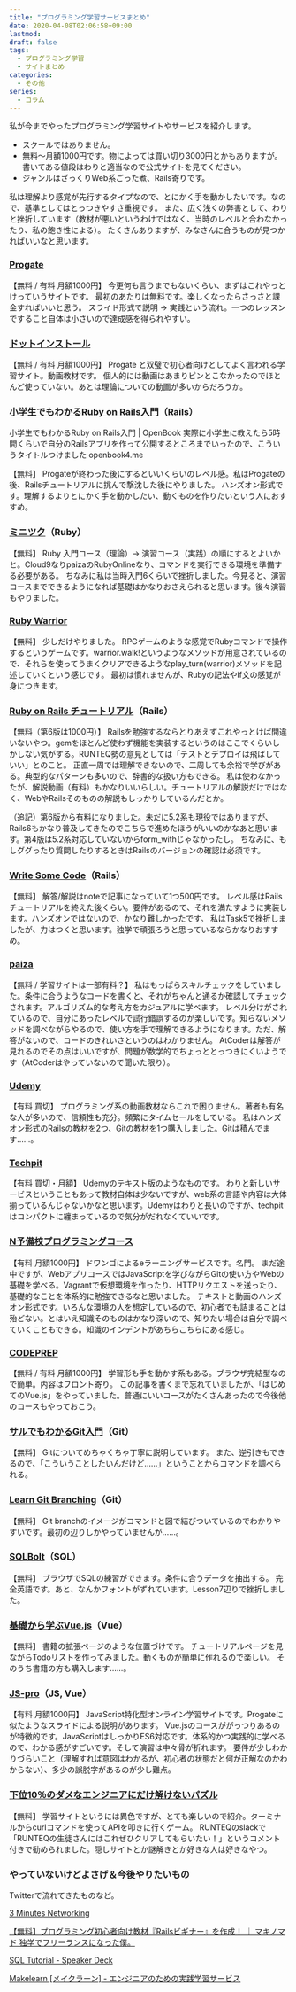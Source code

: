 ```yaml
---
title: "プログラミング学習サービスまとめ"
date: 2020-04-08T02:06:58+09:00
lastmod:
draft: false
tags:
  - プログラミング学習
  - サイトまとめ
categories:
  - その他
series:
  - コラム
---
```


私が今までやったプログラミング学習サイトやサービスを紹介します。

- スクールではありません。
- 無料〜月額1000円です。物によっては買い切り3000円とかもありますが。書いてある値段はわりと適当なので公式サイトを見てください。
- ジャンルはざっくりWeb系ごった煮、Rails寄りです。

私は理解より感覚が先行するタイプなので、とにかく手を動かしたいです。なので、基準としてはとっつきやすさ重視です。
また、広く浅くの弊害として、わりと挫折しています（教材が悪いというわけではなく、当時のレベルと合わなかったり、私の飽き性による）。
たくさんありますが、みなさんに合うものが見つかればいいなと思います。

### [Progate](https://prog-8.com/)

【無料 / 有料 月額1000円】
今更何も言うまでもないくらい、まずはこれやっとけっていうサイトです。
最初のあたりは無料です。楽しくなったらさっさと課金すればいいと思う。
スライド形式で説明 → 実践という流れ。一つのレッスンですること自体は小さいので達成感を得られやすい。

### [ドットインストール](https://dotinstall.com/)

【無料 / 有料 月額1000円】
Progate と双璧で初心者向けとしてよく言われる学習サイト。動画教材です。
個人的には動画はあまりピンとこなかったのでほとんど使っていない。あとは理論についての動画が多いからだろうか。

### [小学生でもわかるRuby on Rails入門](https://openbook4.me/projects/92/)（Rails）

小学生でもわかるRuby on Rails入門 | OpenBook 実際に小学生に教えたら5時間くらいで自分のRailsアプリを作って公開するところまでいったので、こういうタイトルつけました openbook4.me

【無料】
Progateが終わった後にするといいくらいのレベル感。私はProgateの後、Railsチュートリアルに挑んで撃沈した後にやりました。
ハンズオン形式です。理解するよりとにかく手を動かしたい、動くものを作りたいという人におすすめ。

### [ミニツク](http://www.minituku.net/)（Ruby）

【無料】
Ruby 入門コース（理論）→ 演習コース（実践）の順にするとよいかと。Cloud9なりpaizaのRubyOnlineなり、コマンドを実行できる環境を準備する必要がある。
ちなみに私は当時入門6くらいで挫折しました。今見ると、演習コースまでできるようになれば基礎はかなりおさえられると思います。後々演習もやりました。

### [Ruby Warrior](https://www.bloc.io/ruby-warrior#/)

【無料】
少しだけやりました。
RPGゲームのような感覚でRubyコマンドで操作するというゲームです。warrior.walk!というようなメソッドが用意されているので、それらを使ってうまくクリアできるようなplay_turn(warrior)メソッドを記述していくという感じです。
最初は慣れませんが、Rubyの記法やif文の感覚が身につきます。

### [Ruby on Rails チュートリアル](https://railstutorial.jp/)（Rails）

【無料（第6版は1000円）】
Railsを勉強するならとりあえずこれやっとけば間違いないやつ。gemをほとんど使わず機能を実装するというのはここでくらいしかしない気がする。RUNTEQ勢の意見としては「テストとデプロイは飛ばしていい」とのこと。
正直一周では理解できないので、二周しても余裕で学びがある。典型的なパターンも多いので、辞書的な扱い方もできる。
私は使わなかったが、解説動画（有料）もかなりいいらしい。チュートリアルの解説だけではなく、WebやRailsそのものの解説もしっかりしているんだとか。

（追記）第6版から有料になりました。未だに5.2系も現役ではありますが、Rails6もかなり普及してきたのでこちらで進めたほうがいいのかなあと思います。第4版は5.2系対応していないからform_withじゃなかったし。
ちなみに、もしググったり質問したりするときはRailsのバージョンの確認は必須です。

### [Write Some Code](https://github.com/writesomecode/ec_site)（Rails）

【無料】
解答/解説はnoteで記事になっていて1つ500円です。
レベル感はRailsチュートリアルを終えた後くらい。要件があるので、それを満たすように実装します。ハンズオンではないので、かなり難しかったです。
私はTask5で挫折しましたが、力はつくと思います。独学で頑張ろうと思っているならかなりおすすめ。

### [paiza](https://paiza.jp/)

【無料 / 学習サイトは一部有料？】
私はもっぱらスキルチェックをしていました。条件に合うようなコードを書くと、それがちゃんと通るか確認してチェックされます。アルゴリズム的な考え方をカジュアルに学べます。
レベル分けがされているので、自分にあったレベルで試行錯誤するのが楽しいです。知らないメソッドを調べながらやるので、使い方を手で理解できるようになります。ただ、解答がないので、コードのきれいさというのはわかりません。
AtCoderは解答が見れるのでその点はいいですが、問題が数学的でちょっととっつきにくいようです（AtCoderはやっていないので聞いた限り）。

### [Udemy](https://www.udemy.com/share/100F3uBEsScFxWQH4=/?xref=E0YTeF9QQXkDSWUuAAcqP1kSWSRM)

【有料 買切】
プログラミング系の動画教材ならこれで困りません。著者も有名な人が多いので、信頼性も充分。頻繁にタイムセールをしている。
私はハンズオン形式のRailsの教材を2つ、Gitの教材を1つ購入しました。Gitは積んでます……。

### [Techpit](https://www.techpit.jp/)

【有料 買切・月額】
Udemyのテキスト版のようなものです。
わりと新しいサービスということもあって教材自体は少ないですが、web系の言語や内容は大体揃っているんじゃないかなと思います。Udemyはわりと長いのですが、techpitはコンパクトに纏まっているので気分がだれなくていいです。

### [N予備校プログラミングコース](https://www.nnn.ed.nico/pages/programming/)

【有料 月額1000円】
ドワンゴによるeラーニングサービスです。名門。
まだ途中ですが、WebアプリコースではJavaScriptを学びながらGitの使い方やWebの基礎を学べる。Vagrantで仮想環境を作ったり、HTTPリクエストを送ったり、基礎的なことを体系的に勉強できるなと思いました。
テキストと動画のハンズオン形式です。いろんな環境の人を想定しているので、初心者でも詰まることは殆どない。とはいえ知識そのものはかなり深いので、知りたい場合は自分で調べていくこともできる。知識のインデントがあちらこちらにある感じ。

### [CODEPREP](https://codeprep.jp/)

【無料 / 有料 月額1000円】
学習形も手を動かす系もある。ブラウザ完結型なので簡単。内容はフロント寄り。
この記事を書くまで忘れていましたが、「はじめてのVue.js」をやっていました。普通にいいコースがたくさんあったので今後他のコースもやっておこう。

### [サルでもわかるGit入門](https://backlog.com/ja/git-tutorial/)（Git）

【無料】
Gitについてめちゃくちゃ丁寧に説明しています。
また、逆引きもできるので、「こういうことしたいんだけど……」ということからコマンドを調べられる。

### [Learn Git Branching](https://learngitbranching.js.org/?locale=ja)（Git）

【無料】
Git branchのイメージがコマンドと図で結びついているのでわかりやすいです。最初の辺りしかやっていませんが……。

### [SQLBolt](https://sqlbolt.com/)（SQL）

【無料】
ブラウザでSQLの練習ができます。条件に合うデータを抽出する。
完全英語です。あと、なんかフォントがずれています。Lesson7辺りで挫折しました。

### [基礎から学ぶVue.js](https://cr-vue.mio3io.com/)（Vue）

【無料】
書籍の拡張ページのような位置づけです。
チュートリアルページを見ながらTodoリストを作ってみました。動くものが簡単に作れるので楽しい。
そのうち書籍の方も購入します……。

### [JS-pro](https://js-pro.jp/)（JS, Vue）

【有料 月額1000円】
JavaScript特化型オンライン学習サイトです。Progateに似たようなスライドによる説明があります。
Vue.jsのコースががっつりあるのが特徴的です。JavaScriptはしっかりES6対応です。体系的かつ実践的に学べるので、わかる感がすごいです。そして演習は中々骨が折れます。
要件が少しわかりづらいこと（理解すれば意図はわかるが、初心者の状態だと何が正解なのかわからない）、多少の誤脱字があるのが少し難点。

### [下位10％のダメなエンジニアにだけ解けないパズル](https://www.jabba.cloud/20151130122814/)

【無料】
学習サイトというには異色ですが、とても楽しいので紹介。ターミナルからcurlコマンドを使ってAPIを叩きに行くゲーム。
RUNTEQのslackで「RUNTEQの生徒さんにはこれぜひクリアしてもらいたい！」というコメント付きで勧められました。隠しサイトとか謎解きとか好きな人は好きなやつ。

### やっていないけどよさげ＆今後やりたいもの

Twitterで流れてきたものなど。

[3 Minutes Networking](http://www5e.biglobe.ne.jp/aji/3min/)

[【無料】プログラミング初心者向け教材『Railsビギナー』を作成！ ｜ マキノマド 独学でフリーランスになった僕。](https://maki-nomad.com/rails-beginner/)

[SQL Tutorial \- Speaker Deck](https://speakerdeck.com/nrslib/sql-tutorial)

[Makelearn \[メイクラーン\] \- エンジニアのための実践学習サービス](https://makelearn.net/)
